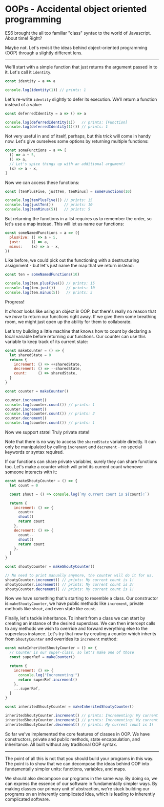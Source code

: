 # OOPs - Accidental object oriented programming

ES6 brought the all too familiar "class" syntax to the world of Javascript. About time! Right?

Maybe not. Let's revisit the ideas behind object-oriented programming (OOP) through a slightly different lens.

---

We'll start with a simple function that just returns the argument passed in to it. Let's call it `identity`.

```javascript
const identity = a => a

console.log(identity(1)) // prints: 1
```

Let's re-write `identity` slightly to defer its execution. We'll return a function instead of a value:

```javascript
const deferredIdentity = a => () => a

console.log(deferredIdentity(1))   // prints: [Function]
console.log(deferredIdentity(1)()) // prints: 1
```

Not very useful in and of itself, perhaps, but this trick will come in handy now. Let's give ourselves some options by returning multiple functions:

```javascript
const someFunctions = a => [
  () => a + 5,
  () => a,
  // Let's spice things up with an additional argument!
  (x) => a - x,
]
```

Now we can access these functions:

```javascript
const [tenPlusFive, justTen, tenMinus] = someFunctions(10)

console.log(tenPlusFive()) // prints: 15
console.log(justTen())     // prints: 10
console.log(tenMinus(5))   // prints: 5
```


But returning the functions in a list requires us to remember the order, so let's use a map instead. This will let us name our functions:

```javascript
const someNamedFunctions = a => ({
  plusFive: () => a + 5,
  just:     () => a,
  minus:    (x) => a - x,
})
```

Like before, we could pick out the functioning with a destructuring assignment - but let's just name the map that we return instead:

```javascript
const ten = someNamedFunctions(10)

console.log(ten.plusFive()) // prints: 15
console.log(ten.just())     // prints: 10
console.log(ten.minus(5))   // prints: 5
```

Progress!

It _almost_ looks like using an object in OOP, but there's really no reason that we *have* to return our functions right away. If we give them some breathing room, we might just open up the ability for them to collaborate.

Let's try building a little machine that knows how to count by declaring a local variable before returning our functions. Our counter can use this variable to keep track of its current state:

```javascript
const makeCounter = () => {
  let sharedState = 0
  return {
    increment: () => ++sharedState,
    decrement: () => --sharedState,
    count:     () => sharedState,
  }
}

const counter = makeCounter()

counter.increment()
console.log(counter.count()) // prints: 1
counter.increment()
console.log(counter.count()) // prints: 2
counter.decrement()
console.log(counter.count()) // prints: 1
```

Now we support state! Truly private state!

Note that there is no way to access the `sharedState` variable directly. It can only be manipulated by calling `increment` and `decrement` - no special keywords or syntax required.

If our functions can share private variables, surely they can share functions too. Let's make a counter which will print its current count whenever someone interacts with it:

```javascript
const makeShoutyCounter = () => {
  let count = 0

  const shout = () => console.log(`My current count is ${count}!`)

  return {
    increment: () => {
      count++
      shout()
      return count
    },
    decrement: () => {
      count--
      shout()
      return count
    },
  }
}

const shoutyCounter = makeShoutyCounter()

// No need to print manually anymore, the counter will do it for us.
shoutyCounter.increment() // prints: My current count is 1!
shoutyCounter.increment() // prints: My current count is 2!
shoutyCounter.decrement() // prints: My current count is 1!
```

Now we have something that's starting to resemble a class. Our constructor is `makeShoutyCounter`, we have public methods like `increment`, private methods like `shout`, and even state like `count`.

Finally, let's tackle inheritance. To inherit from a class we can start by creating an instance of the desired superclass. We can then intercept calls to any methods we wish to override and forward everything else to the superclass instance. Let's try that now by creating a counter which inherits from `ShoutyCounter` and overrides its `increment` method:

```javascript
const makeInheritedShoutyCounter = () => {
  // Counter is our super-class, so let's make one of those
  const superRef = makeCounter()

  return {
    increment: () => {
      console.log("Incrementing!")
      return superRef.increment()
    },
    ...superRef,
  }
}

const inheritedShoutyCounter = makeInheritedShoutyCounter()

inheritedShoutyCounter.increment() // prints: Incrementing! My current count is 1!
inheritedShoutyCounter.increment() // prints: Incrementing! My current count is 2!
inheritedShoutyCounter.decrement() // prints: My current count is 1!
```

So far we've implemented the core features of classes in OOP. We have constructors, private and public methods, state encapsulation, and inheritance. All built without any traditional OOP syntax.

---

The point of all this is not that you should build your programs in this way. The point is to show that we can decompose the ideas behind OOP into fundamentally simpler units: functions, variables, and maps.

We should also decompose our programs in the same way. By doing so, we can express the essence of our software in fundamentally simpler ways. By making classes our primary unit of abstraction, we're stuck building our programs on an inherently complicated idea, which is leading to inherently complicated software.
